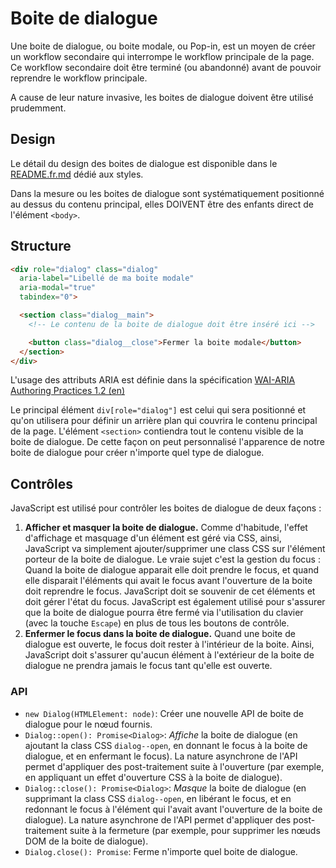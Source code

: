 # Boite de dialogue

Une boite de dialogue, ou boite modale, ou Pop-in, est un moyen de créer un workflow secondaire qui interrompe le workflow principale de la page. Ce workflow secondaire doit être terminé (ou abandonné) avant de pouvoir reprendre le workflow principale.

A cause de leur nature invasive, les boites de dialogue doivent être utilisé prudemment.

## Design

Le détail du design des boites de dialogue est disponible dans le [README.fr.md](../../styles/dialog/README.fr.md) dédié aux styles.

Dans la mesure ou les boites de dialogue sont systématiquement positionné au dessus du contenu principal, elles DOIVENT être des enfants direct de l'élément `<body>`.

## Structure

```html
<div role="dialog" class="dialog"
  aria-label="Libellé de ma boite modale"
  aria-modal="true"
  tabindex="0">

  <section class="dialog__main">
    <!-- Le contenu de la boite de dialogue doit être inséré ici -->

    <button class="dialog__close">Fermer la boite modale</button>
  </section>
</div>
```

L'usage des attributs ARIA est définie dans la spécification [WAI-ARIA Authoring Practices 1.2 (en)](https://w3c.github.io/aria-practices/#dialog_modal)

Le principal élément `div[role="dialog"]` est celui qui sera positionné et qu'on utilisera pour définir un arrière plan qui couvrira le contenu principal de la page. L'élément `<section>` contiendra tout le contenu visible de la boite de dialogue. De cette façon on peut personnalisé l'apparence de notre boite de dialogue pour créer n'importe quel type de dialogue.

## Contrôles

JavaScript est utilisé pour contrôler les boites de dialogue de deux façons :

 1. **Afficher et masquer la boite de dialogue.**
    Comme d'habitude, l'effet d'affichage et masquage d'un élément est géré via CSS, ainsi, JavaScript va simplement ajouter/supprimer une class CSS sur l'élément porteur de la boite de dialogue. Le vraie sujet c'est la gestion du focus : Quand la boite de dialogue apparait elle doit prendre le focus, et quand elle disparait l'éléments qui avait le focus avant l'ouverture de la boite doit reprendre le focus. JavaScript doit se souvenir de cet éléments et doit gérer l'état du focus. JavaScript est également utilisé pour s'assurer que la boite de dialogue pourra être fermé via l'utilisation du clavier (avec la touche `Escape`) en plus de tous les boutons de contrôle.
 2. **Enfermer le focus dans la boite de dialogue.**
    Quand une boite de dialogue est ouverte, le focus doit rester à l'intérieur de la boite. Ainsi, JavaScript doit s'assurer qu'aucun élément à l'extérieur de la boite de dialogue ne prendra jamais le focus tant qu'elle est ouverte.

### API

 - `new Dialog(HTMLElement: node)`: Créer une nouvelle API de boite de dialogue pour le nœud fournis.
 - `Dialog::open(): Promise<Dialog>`: _Affiche_ la boite de dialogue (en ajoutant la class CSS `dialog--open`, en donnant le focus à la boite de dialogue, et en enfermant le focus). La nature asynchrone de l'API permet d'appliquer des post-traitement suite à l'ouverture (par exemple, en appliquant un effet d'ouverture CSS à la boite de dialogue).
 - `Dialog::close(): Promise<Dialog>`: _Masque_ la boite de dialogue (en supprimant la class CSS `dialog--open`, en libérant le focus, et en redonnant le focus à l'élément qui l'avait avant l'ouverture de la boite de dialogue). La nature asynchrone de l'API permet d'appliquer des post-traitement suite à la fermeture (par exemple, pour supprimer les nœuds DOM de la boite de dialogue).
 - `Dialog.close(): Promise`: Ferme n'importe quel boite de dialogue.
